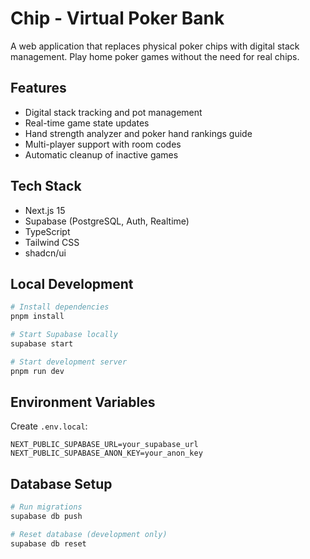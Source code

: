 # Chip - Virtual Poker Bank

A web application that replaces physical poker chips with digital stack management. Play home poker games without the need for real chips.

## Features

- Digital stack tracking and pot management
- Real-time game state updates
- Hand strength analyzer and poker hand rankings guide
- Multi-player support with room codes
- Automatic cleanup of inactive games

## Tech Stack

- Next.js 15
- Supabase (PostgreSQL, Auth, Realtime)
- TypeScript
- Tailwind CSS
- shadcn/ui

## Local Development

```bash
# Install dependencies
pnpm install

# Start Supabase locally
supabase start

# Start development server
pnpm run dev
```

## Environment Variables

Create `.env.local`:

```
NEXT_PUBLIC_SUPABASE_URL=your_supabase_url
NEXT_PUBLIC_SUPABASE_ANON_KEY=your_anon_key
```

## Database Setup

```bash
# Run migrations
supabase db push

# Reset database (development only)
supabase db reset
```
